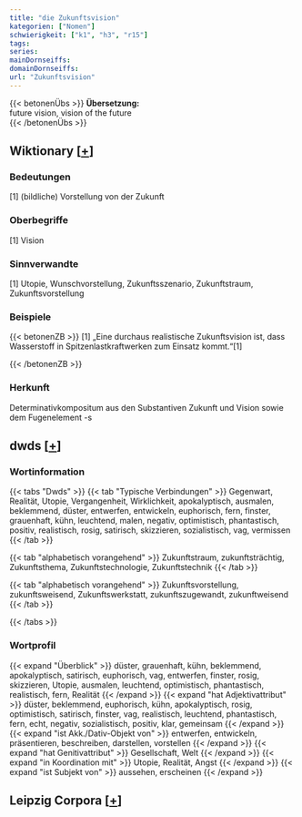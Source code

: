 ```yaml
---
title: "die Zukunftsvision"
kategorien: ["Nomen"]
schwierigkeit: ["k1", "h3", "r15"]
tags:
series:
mainDornseiffs:
domainDornseiffs:
url: "Zukunftsvision"
---
```


{{< betonenÜbs >}}
**Übersetzung:**  
future vision, vision of the future  
{{< /betonenÜbs >}}

## Wiktionary [[+](https://de.wiktionary.org/wiki/Zukunftsvision)]

### Bedeutungen
[1] (bildliche) Vorstellung von der Zukunft  

### Oberbegriffe
[1] Vision  

### Sinnverwandte
[1] Utopie, Wunschvorstellung, Zukunftsszenario, Zukunftstraum, Zukunftsvorstellung  

### Beispiele
{{< betonenZB >}}
[1] „Eine durchaus realistische Zukunftsvision ist, dass Wasserstoff in Spitzenlastkraftwerken zum Einsatz kommt.“[1]  

{{< /betonenZB >}}
### Herkunft
Determinativkompositum aus den Substantiven Zukunft und Vision sowie dem Fugenelement -s  



## dwds [[+](https://www.dwds.de/wb/Zukunftsvision)]

### Wortinformation
{{< tabs "Dwds" >}}
{{< tab "Typische Verbindungen" >}}
Gegenwart, Realität, Utopie, Vergangenheit, Wirklichkeit, apokalyptisch, ausmalen, beklemmend, düster, entwerfen, entwickeln, euphorisch, fern, finster, grauenhaft, kühn, leuchtend, malen, negativ, optimistisch, phantastisch, positiv, realistisch, rosig, satirisch, skizzieren, sozialistisch, vag, vermissen
{{< /tab >}}

{{< tab "alphabetisch vorangehend" >}}
Zukunftstraum, zukunftsträchtig, Zukunftsthema, Zukunftstechnologie, Zukunftstechnik
{{< /tab >}}

{{< tab "alphabetisch vorangehend" >}}
Zukunftsvorstellung, zukunftsweisend, Zukunftswerkstatt, zukunftszugewandt, zukunftweisend
{{< /tab >}}

{{< /tabs >}}

### Wortprofil
{{< expand "Überblick" >}} düster, grauenhaft, kühn, beklemmend, apokalyptisch, satirisch, euphorisch, vag, entwerfen, finster, rosig, skizzieren, Utopie, ausmalen, leuchtend, optimistisch, phantastisch, realistisch, fern, Realität {{< /expand >}}
{{< expand "hat Adjektivattribut" >}} düster, beklemmend, euphorisch, kühn, apokalyptisch, rosig, optimistisch, satirisch, finster, vag, realistisch, leuchtend, phantastisch, fern, echt, negativ, sozialistisch, positiv, klar, gemeinsam {{< /expand >}}
{{< expand "ist Akk./Dativ-Objekt von" >}} entwerfen, entwickeln, präsentieren, beschreiben, darstellen, vorstellen {{< /expand >}}
{{< expand "hat Genitivattribut" >}} Gesellschaft, Welt {{< /expand >}}
{{< expand "in Koordination mit" >}} Utopie, Realität, Angst {{< /expand >}}
{{< expand "ist Subjekt von" >}} aussehen, erscheinen {{< /expand >}}

## Leipzig Corpora [[+](https://corpora.uni-leipzig.de/en/res?word=Zukunftsvision&corpusId=deu_newscrawl-public_2018)]

